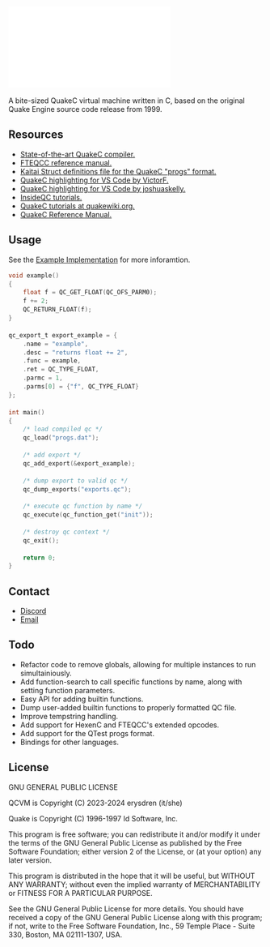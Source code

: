 ![QCVM Logo](./.github/logo2.png "QCVM")

A bite-sized QuakeC virtual machine written in C, based on the original Quake Engine
source code release from 1999.

## Resources

- [State-of-the-art QuakeC compiler.](https://www.fteqcc.org/)
- [FTEQCC reference manual.](https://icculus.org/~marco/quakec/fteqcc_manual.txt)
- [Kaitai Struct definitions file for the QuakeC "progs" format.](./tools/progs.ksy)
- [QuakeC highlighting for VS Code by VictorF.](https://marketplace.visualstudio.com/items?itemName=VictorF.quakec)
- [QuakeC highlighting for VS Code by joshuaskelly.](https://marketplace.visualstudio.com/items?itemName=joshuaskelly.quakec)
- [InsideQC tutorials.](https://www.insideqc.com/)
- [QuakeC tutorials at quakewiki.org.](https://quakewiki.org/wiki/QuakeC_tutorials)
- [QuakeC Reference Manual.](https://pages.cs.wisc.edu/~jeremyp/quake/quakec/quakec.pdf)

## Usage

See the [Example Implementation](./test/test.c) for more inforamtion.

```c
void example()
{
	float f = QC_GET_FLOAT(QC_OFS_PARM0);
	f += 2;
	QC_RETURN_FLOAT(f);
}

qc_export_t export_example = {
	.name = "example",
	.desc = "returns float += 2",
	.func = example,
	.ret = QC_TYPE_FLOAT,
	.parmc = 1,
	.parms[0] = {"f", QC_TYPE_FLOAT}
};

int main()
{
	/* load compiled qc */
	qc_load("progs.dat");

	/* add export */
	qc_add_export(&export_example);

	/* dump export to valid qc */
	qc_dump_exports("exports.qc");

	/* execute qc function by name */
	qc_execute(qc_function_get("init"));

	/* destroy qc context */
	qc_exit();

	return 0;
}
```

## Contact

- [Discord](https://discord.gg/5MwE3xMcdN)
- [Email](mailto:jaycie@erysdren.me)

## Todo

- Refactor code to remove globals, allowing for multiple instances to run simultainiously.
- Add function-search to call specific functions by name, along with setting function parameters.
- Easy API for adding builtin functions.
- Dump user-added builtin functions to properly formatted QC file.
- Improve tempstring handling.
- Add support for HexenC and FTEQCC's extended opcodes.
- Add support for the QTest progs format.
- Bindings for other languages.

## License

GNU GENERAL PUBLIC LICENSE

QCVM is Copyright (C) 2023-2024 erysdren (it/she)

Quake is Copyright (C) 1996-1997 Id Software, Inc.

This program is free software; you can redistribute it and/or
modify it under the terms of the GNU General Public License
as published by the Free Software Foundation; either version 2
of the License, or (at your option) any later version.

This program is distributed in the hope that it will be useful,
but WITHOUT ANY WARRANTY; without even the implied warranty of
MERCHANTABILITY or FITNESS FOR A PARTICULAR PURPOSE.

See the GNU General Public License for more details.
You should have received a copy of the GNU General Public License
along with this program; if not, write to the Free Software
Foundation, Inc., 59 Temple Place - Suite 330, Boston, MA  02111-1307, USA.
